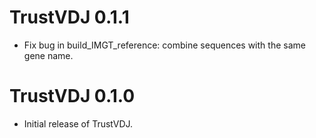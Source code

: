 # TrustVDJ 0.1.1

- Fix bug in build_IMGT_reference: combine sequences with the same gene name. 

# TrustVDJ 0.1.0

- Initial release of TrustVDJ.

